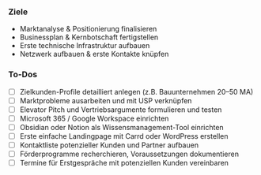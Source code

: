 

### Ziele
- Marktanalyse & Positionierung finalisieren
- Businessplan & Kernbotschaft fertigstellen
- Erste technische Infrastruktur aufbauen
- Netzwerk aufbauen & erste Kontakte knüpfen

### To-Dos
- [ ] Zielkunden-Profile detailliert anlegen (z.B. Bauunternehmen 20–50 MA)
- [ ] Marktprobleme ausarbeiten und mit USP verknüpfen
- [ ] Elevator Pitch und Vertriebsargumente formulieren und testen
- [ ] Microsoft 365 / Google Workspace einrichten
- [ ] Obsidian oder Notion als Wissensmanagement-Tool einrichten
- [ ] Erste einfache Landingpage mit Carrd oder WordPress erstellen
- [ ] Kontaktliste potenzieller Kunden und Partner aufbauen
- [ ] Förderprogramme recherchieren, Voraussetzungen dokumentieren
- [ ] Termine für Erstgespräche mit potenziellen Kunden vereinbaren